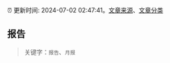 :alarm_clock: 更新时间: 2024-07-02 02:47:41。[文章来源](/README.md)、[文章分类](/TAGS.md)

## 报告


> 关键字：`报告`、`月报`




